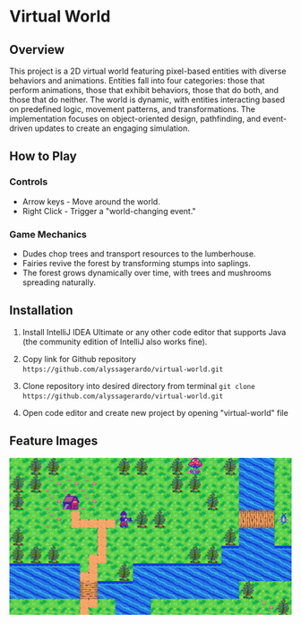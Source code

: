 # Virtual World

## Overview

This project is a 2D virtual world featuring pixel-based entities with diverse behaviors and animations. 
Entities fall into four categories: those that perform animations, those that exhibit behaviors, those that do both, and those that do neither. 
The world is dynamic, with entities interacting based on predefined logic, movement patterns, and transformations. 
The implementation focuses on object-oriented design, pathfinding, and event-driven updates to create an engaging simulation.

## How to Play

### Controls

* Arrow keys - Move around the world.
* Right Click - Trigger a "world-changing event."

### Game Mechanics 
* Dudes chop trees and transport resources to the lumberhouse.
* Fairies revive the forest by transforming stumps into saplings.
* The forest grows dynamically over time, with trees and mushrooms spreading naturally.

## Installation

1. Install IntelliJ IDEA Ultimate or any other code editor that supports Java (the community edition of IntelliJ also works fine).

2. Copy link for Github repository
`https://github.com/alyssagerardo/virtual-world.git`

3. Clone repository into desired directory from terminal 
 `git clone https://github.com/alyssagerardo/virtual-world.git`

4. Open code editor and create new project by opening "virtual-world" file 

## Feature Images
![img.png](img.png)
